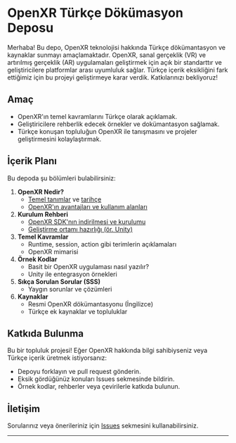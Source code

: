 # OpenXR Türkçe Dökümasyon Deposu

Merhaba! Bu depo, OpenXR teknolojisi hakkında Türkçe dökümantasyon ve kaynaklar sunmayı amaçlamaktadır. OpenXR, sanal gerçeklik (VR) ve artırılmış gerçeklik (AR) uygulamaları geliştirmek için açık bir standarttır ve geliştiricilere platformlar arası uyumluluk sağlar. Türkçe içerik eksikliğini fark ettiğimiz için bu projeyi geliştirmeye karar verdik. Katkılarınızı bekliyoruz!

## Amaç
- OpenXR'ın temel kavramlarını Türkçe olarak açıklamak.
- Geliştiricilere rehberlik edecek örnekler ve dokümantasyon sağlamak.
- Türkçe konuşan topluluğun OpenXR ile tanışmasını ve projeler geliştirmesini kolaylaştırmak.

## İçerik Planı
Bu depoda şu bölümleri bulabilirsiniz:
1. **OpenXR Nedir?**
   - [Temel tanımlar](https://github.com/huseyinakgull/OpenXR-Turkce-Rehber/blob/main/temel_tanimlar.md) ve [tarihçe](https://github.com/huseyinakgull/OpenXR-Turkce-Rehber/blob/main/tarihce.md)
   - [OpenXR'ın avantajları ve kullanım alanları](https://github.com/huseyinakgull/OpenXR-Turkce-Rehber/blob/main/avantajlar_ve_kullanim.md)
2. **Kurulum Rehberi**
   - [OpenXR SDK'nın indirilmesi ve kurulumu](https://github.com/huseyinakgull/OpenXR-Turkce-Rehber/blob/main/kurulum.md)
   - [Geliştirme ortamı hazırlığı (ör. Unity)](https://github.com/huseyinakgull/OpenXR-Turkce-Rehber/blob/main/geliştirme_ortami.md)
3. **Temel Kavramlar**
   - Runtime, session, action gibi terimlerin açıklamaları
   - OpenXR mimarisi
4. **Örnek Kodlar**
   - Basit bir OpenXR uygulaması nasıl yazılır?
   - Unity ile entegrasyon örnekleri
5. **Sıkça Sorulan Sorular (SSS)**
   - Yaygın sorunlar ve çözümleri
6. **Kaynaklar**
   - Resmi OpenXR dökümantasyonu (İngilizce)
   - Türkçe ek kaynaklar ve topluluklar

## Katkıda Bulunma
Bu bir topluluk projesi! Eğer OpenXR hakkında bilgi sahibiyseniz veya Türkçe içerik üretmek istiyorsanız:
- Depoyu forklayın ve pull request gönderin.
- Eksik gördüğünüz konuları Issues sekmesinde bildirin.
- Örnek kodlar, rehberler veya çevirilerle katkıda bulunun.

## İletişim
Sorularınız veya önerileriniz için [Issues](https://github.com/huseyinakgull/OpenXR-Turkce-Rehber/issues) sekmesini kullanabilirsiniz.

---

